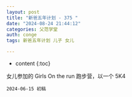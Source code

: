 ```yaml
---
layout: post
title: "新爸五年计划 - 375 "
date: "2024-08-24 21:44:12"
categories: 父范学堂
auth: conge
tags: 新爸五年计划 儿子 女儿

---
```

* content
{:toc}

女儿参加的 Girls On the run 跑步营，以一个 5K4

 



```
2024-06-15 初稿 
```

